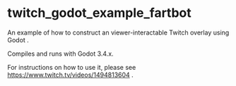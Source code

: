 # twitch_godot_example_fartbot
An example of how to construct an viewer-interactable Twitch overlay using Godot .

Compiles and runs with Godot 3.4.x.

For instructions on how to use it, please see https://www.twitch.tv/videos/1494813604 .
